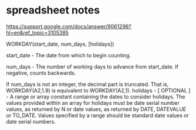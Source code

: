 # spreadsheet notes

https://support.google.com/docs/answer/9061296?hl=en&ref_topic=3105385

WORKDAY(start_date, num_days, [holidays])

start_date - The date from which to begin counting.

num_days - The number of working days to advance from start_date. If negative, counts backwards.

If num_days is not an integer, the decimal part is truncated. That is, WORKDAY(A2,1.9) is equivalent to WORKDAY(A2,1).
holidays - [ OPTIONAL ] - A range or array constant containing the dates to consider holidays.
The values provided within an array for holidays must be date serial number values, as returned by N or date values, as returned by DATE, DATEVALUE or TO_DATE. Values specified by a range should be standard date values or date serial numbers.

